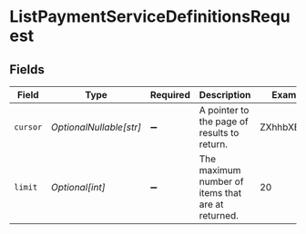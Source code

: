 # ListPaymentServiceDefinitionsRequest


## Fields

| Field                                             | Type                                              | Required                                          | Description                                       | Example                                           |
| ------------------------------------------------- | ------------------------------------------------- | ------------------------------------------------- | ------------------------------------------------- | ------------------------------------------------- |
| `cursor`                                          | *OptionalNullable[str]*                           | :heavy_minus_sign:                                | A pointer to the page of results to return.       | ZXhhbXBsZTE                                       |
| `limit`                                           | *Optional[int]*                                   | :heavy_minus_sign:                                | The maximum number of items that are at returned. | 20                                                |